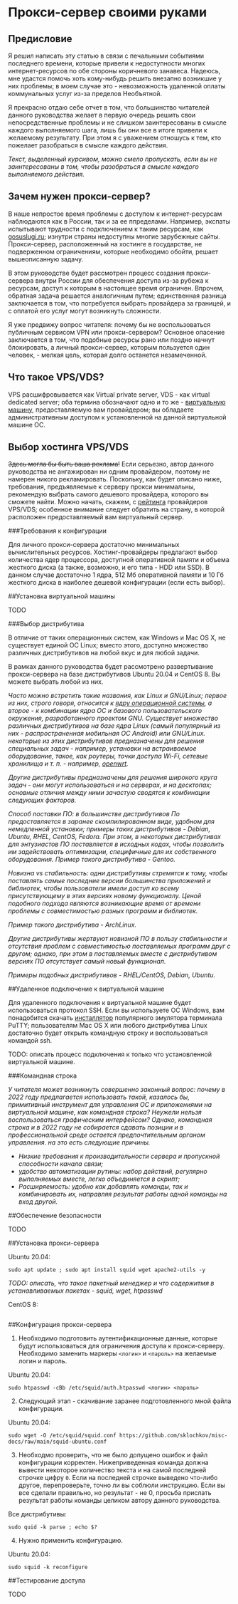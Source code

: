 # Прокси-сервер своими руками

## Предисловие

Я решил написать эту статью в связи с печальными событиями последнего времени,
которые привели к недоступности многих интернет-ресурсов по обе стороны
коричневого занавеса. Надеюсь, мне удастся помочь хоть кому-нибудь решить
внезапно возникшие у них проблемы; в моем случае это - невозможность
удаленной оплаты коммунальных услуг из-за пределов Необъятной.

Я прекрасно отдаю себе отчет в том, что большинство читателей данного
руководства желает в первую очередь решить свои непосредственные проблемы
и не слишком заинтересованы в смысле каждого выполняемого шага, лишь бы они все
в итоге привели к желаемому результату. При этом я с уважением отношусь к тем,
кто пожелает разобраться в смысле каждого действия.

*Текст, выделенный курсивом, можно смело пропускать, если вы не заинтересованы
в том, чтобы разобраться в смысле каждого выполняемого действия.*

## Зачем нужен прокси-сервер?

В наше непростое время проблемы с доступом к интернет-ресурсам наблюдаются
как в России, так и за ее ппределами. Например, экспаты испытывают трудности
с подключением к таким ресурсам, как [gosuslugi.ru](https://www.gosuslugi.ru/);
изнутри страны недоступны многие зарубежные сайты. Прокси-сервер, расположенный
на хостинге в государстве, не подверженном ограничениям, которые необходимо
обойти, решает вышеописанную задачу.

В этом руководстве будет рассмотрен процесс создания прокси-сервера внутри
России для обеспечения доступа из-за рубежа к ресурсам, доступ к которым в
настоящее время ограничен. Впрочем, обратная задача решается аналогичным путем;
единственная разница заключается в том, что потребуется выбрать провайдера
за границей, и с оплатой его услуг могут возникнуть сложности.

Я уже предвижу вопрос читателя: почему бы не воспользоваться публичным
сервисом VPN или прокси-сервером? Основное опасение заключается в том, что
подобные ресурсы рано или поздно начнут блокировать, а личный прокси-сервер,
которым пользуется один человек, - мелкая цель, которая долго останется
незамеченной.

## Что такое VPS/VDS?

VPS расшифровывается как Virtual private server, VDS - как virtual dedicated
server; оба термина обозначают одно и то же - 
[виртуальную машину](https://ru.wikipedia.org/wiki/%D0%92%D0%B8%D1%80%D1%82%D1%83%D0%B0%D0%BB%D1%8C%D0%BD%D0%B0%D1%8F_%D0%BC%D0%B0%D1%88%D0%B8%D0%BD%D0%B0),
предоставляемую вам провайдером; вы обладаете административным доступом к
установленной на данной виртуальной машине ОС.

## Выбор хостинга VPS/VDS

~~Здесь могла бы быть ваша реклама!~~ Если серьезно, автор данного руководства
не ангажирован ни одним провайдером, поэтому не намерен никого рекламировать.
Поскольку, как будет описано ниже, требования, предъявляемые к серверу прокси
минимальны, рекомендую выбрать самого дешевого провайдера, которого вы сможете
найти. Можно начать, скажем, с
[рейтинга](https://ru.hostings.info/hostings/rating/vps-vds)
провайдеров VPS/VDS; особенное внимание следует обратить на страну, в которой
расположен предоставляемый вам виртуальный сервер.

###Требования к конфигурации

Для личного прокси-сервера достаточно минимальных вычислительных ресурсов.
Хостинг-провайдеры предлагают выбор количества ядер процессора, доступной
оперативной памяти и объема жесткого диска (а также, возможно, и его типа -
HDD или SSD). В данном случае достаточно 1 ядра, 512 Мб оперативной памяти
и 10 Гб жесткого диска в наиболее дешевой конфигурации (если есть выбор).

##Установка виртуальной машины

TODO

###Выбор дистрибутива

В отличие от таких операционных систем, как Windows и Mac OS X, не существует
единой ОС Linux; вместо этого, доступно множество различных дистрибутивов
на любой вкус и для любой задачи.

В рамках данного руководства будет рассмотрено развертывание прокси-сервера
на базе дистрибутивов Ubuntu 20.04 и CentOS 8. Вы можете выбрать любой из
них.

*Часто можно встретить такие названия, как Linux и GNU/Linux; первое из
них, строго говоря, относится к
[ядру операционной системы](https://ru.wikipedia.org/wiki/%D0%AF%D0%B4%D1%80%D0%BE_%D0%BE%D0%BF%D0%B5%D1%80%D0%B0%D1%86%D0%B8%D0%BE%D0%BD%D0%BD%D0%BE%D0%B9_%D1%81%D0%B8%D1%81%D1%82%D0%B5%D0%BC%D1%8B),
а второе - к комбинации ядра ОС и базового пользовательского окружения,
разработанного проектом GNU. Существует множество различных дистрибутивов
на базе ядра Linux (самый популярный из них - распространенная мобильная ОС
Android) или GNU/Linux.
некоторые из этих дистрибутивов предназначены для решения специальных задач -
например, установки на встраиваемое оборудование, такое, как роутеры, точки
доступа Wi-Fi, сетевые хранилища и т. п. - например,
[openwrt](https://openwrt.org/).*

*Другие дистрибутивы предназначены для решения широкого круга задач - они
могут использоваться и на серверах, и на десктопах; основные отличия между ними
зачастую сводятся к комбинации следующих факторов.*

*Способ поставки ПО: в большинстве дистрибутивов По предоставляется в заранее
скомпилированном виде, удобном для немедленной установки; примеры таких
дистрибутивов - Debian, Ubuntu, RHEL, CentOS, Fedora. При этом, в некоторых
дистрибутивах для энтузиастов ПО поставляется в исходных кодах, чтобы позволить
им задействовать оптимизации, специфичные для их собственного оборудования.
Пример такого дистрибутива - Gentoo.*

*Новизна vs стабильность: одни дистрибутивы стремятся к тому, чтобы поставлять
самые последние версии большинства приложений и библиотек, чтобы пользователи
имели доступ ко всему присутствующему в этих версиях новому функционалу. Ценой
подобного подхода являются возникающие время от времени проблемы с
совместимостью разных программ и библиотек.*

*Пример такого дистрибутива - ArchLinux.*

*Другие дистрибутивы жертвуют новизной ПО в пользу стабильности и отсутствия
проблем с совместимостью поставляемых программ друг с другом; однако, при
этом в поставляемых вместе с дистрибутивом версиях ПО отсутствует самый
новый функционал.*

*Примеры подобных дистрибутивов - RHEL/CentOS, Debian, Ubuntu.*

##Удаленное подключение к виртуальной машине

Для удаленного подключения к виртуальной машине будет использоваться протокол
SSH. Если вы используете ОС Windows, вам понадобится скачать
[инсталлятор](https://the.earth.li/~sgtatham/putty/latest/w64/putty-64bit-0.76-installer.msi)
популярного эмулятора терминала PuTTY; пользователям Mac OS X или любого
дистрибутива Linux достаточно будет открыть командную строку и воспользоваться
командой ssh.

TODO: описать процесс подключения к только что установленной виртуальной
машине.

###Командная строка

*У читателя может возникнуть совершенно законный вопрос: почему в 2022 году
предлагается использовать такой, казалось бы, примитивный инструмент для
управления ОС и приложениями на виртуальной машине, как командная строка?
Неужели нельзя воспользоваться графическим интерфейсом? Однако, командная
строка и в 2022 году не собирается сдавать позиции и в профессиональной среде
остается предпочтительным органом управления. на это есть следующие причины.*

* *Низкие требования к производительности сервера и пропускной способности
канала связи;*
* *удобство автоматизации рутины: набор действий, регулярно выполняемых вместе,
легко объединяется в скрипт;*
* *Расширяемость: удобно как добавлять команды, так и комбинировать их,
направляя результат работы одной команды на вход другой.*

##Обеспечение безопасности

TODO

##Установка прокси-сервера

Ubuntu 20.04:
```
sudo apt update ; sudo apt install squid wget apache2-utils -y
```

*TODO: описать, что такое пакетный менеджер и что содержитмя в устанавливаемых
пакетах - squid, wget, htpasswd*

CentOS 8:
```

```

##Конфигурация прокси-сервера


1. Необходимо подготовить аутентификационные данные, которые будут
использоваться для ограничения доступа к прокси-серверу. Необходимо заменить
маркеры `<логин>` и `<пароль>` на желаемые логин и пароль.

Ubuntu 20.04:
```
sudo htpasswd -cBb /etc/squid/auth.htpasswd <логин> <пароль>
```

2. Следующий этап - скачивание заранее подготовленного мной файла конфигурации.

Ubuntu 20.04:
```
sudo wget -O /etc/squid/squid.conf https://github.com/sklochkov/misc-docs/raw/main/squid-ubuntu.conf
```

3. Необходмо проверить, что не было допущено ошибок и файл конфигурации
корректен. Нижеприведенная команда должна вывести некоторое количество текста
и на самой последней строчке цифру `0`. Если на последней строчке выведено
что-либо другое, перепроверьте, точно ли вы соблюли инструкцию. Если вы все
сделали правильно, но результат - не 0, просьба прислать результат работы
команды целиком автору данного руководства.

Все дистрибутивы:
```
sudo quid -k parse ; echo $?
```

4. Нужно применить конфигурацию.

Ubuntu 20.04:
```
sudo squid -k reconfigure
```

##Тестирование доступа

TODO
